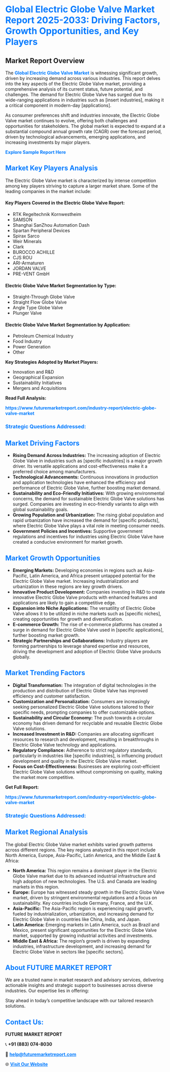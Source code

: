 <h1 style="color: #007BFF;">Global Electric Globe Valve Market Report 2025-2033: Driving Factors, Growth Opportunities, and Key Players</h1>

<section id="overview">
<h2>Market Report Overview</h2>
<p>The <a href="https://www.futuremarketreport.com/industry-report/electric-globe-valve-market" style="color: #007BFF; text-decoration: none;"><strong>Global Electric Globe Valve Market</strong></a> is witnessing significant growth, driven by increasing demand across various industries. This report delves into the key aspects of the Electric Globe Valve market, providing a comprehensive analysis of its current status, future potential, and challenges. The demand for Electric Globe Valve has surged due to its wide-ranging applications in industries such as [insert industries], making it a critical component in modern-day [applications].</p>
<p>As consumer preferences shift and industries innovate, the Electric Globe Valve market continues to evolve, offering both challenges and opportunities for stakeholders. The global market is expected to expand at a substantial compound annual growth rate (CAGR) over the forecast period, driven by technological advancements, emerging applications, and increasing investments by major players.</p>
</section>

<section id="overview">
<p><a href="https://www.futuremarketreport.com/request-sample/reportId=101744" style="color: #007BFF; text-decoration: none;"><strong>Explore Sample Report Here</strong></a></p>
</section>

<section id="key-players">
<h2 style="color: #007BFF;">Market Key Players Analysis</h2>
<p>The Electric Globe Valve market is characterized by intense competition among key players striving to capture a larger market share. Some of the leading companies in the market include:</p>
<h4>Key Players Covered in the Electric Globe Valve Report:</h4>
<ul><li>RTK Regeltechnik Kornwestheim</li><li>SAMSON</li><li>Shanghai SanZhou Automation Dash</li><li>Spartan Peripheral Devices</li><li>Spirax Sarco</li><li>Weir Minerals</li><li>Clark</li><li>BUROCCO ACHILLE</li><li>CJS ROU</li><li>ARI-Armaturen</li><li>JORDAN VALVE</li><li>PRE-VENT GmbH</li></ul>
<h4>Electric Globe Valve Market Segmentation by Type:</h4>
<ul><li>Straight-Through Globe Valve</li><li>Straight Flow Globe Valve</li><li>Angle Type Globe Valve</li><li>Plunger Valve</li></ul>

<h4>Electric Globe Valve Market Segmentation by Application:</h4>
<ul><li>Petroleum Chemical Industry</li><li>Food Industry</li><li>Power Generation</li><li>Other</li></ul>
<p><strong>Key Strategies Adopted by Market Players:</strong></p>
<ul>
<li>Innovation and R&D</li>
<li>Geographical Expansion</li>
<li>Sustainability Initiatives</li>
<li>Mergers and Acquisitions</li>
</ul>
</section>

<section>
<p><strong>Read Full Analysis: </strong></p><a href="https://www.futuremarketreport.com/industry-report/electric-globe-valve-market" style="color: #007BFF; text-decoration: none;"><strong>https://www.futuremarketreport.com/industry-report/electric-globe-valve-market</strong></a>
<h3 style="color: #007BFF;">Strategic Questions Addressed:</h3>
</section>

<section id="driving-factors">
<h2 style="color: #007BFF;">Market Driving Factors</h2>
<ul>
<li><strong>Rising Demand Across Industries:</strong> The increasing adoption of Electric Globe Valve in industries such as [specific industries] is a major growth driver. Its versatile applications and cost-effectiveness make it a preferred choice among manufacturers.</li>
<li><strong>Technological Advancements:</strong> Continuous innovations in production and application technologies have enhanced the efficiency and performance of Electric Globe Valve, further boosting market demand.</li>
<li><strong>Sustainability and Eco-Friendly Initiatives:</strong> With growing environmental concerns, the demand for sustainable Electric Globe Valve solutions has surged. Companies are investing in eco-friendly variants to align with global sustainability goals.</li>
<li><strong>Growing Population and Urbanization:</strong> The rising global population and rapid urbanization have increased the demand for [specific products], where Electric Globe Valve plays a vital role in meeting consumer needs.</li>
<li><strong>Government Policies and Incentives:</strong> Supportive government regulations and incentives for industries using Electric Globe Valve have created a conducive environment for market growth.</li>
</ul>
</section>

<section id="growth-opportunities">
<h2 style="color: #007BFF;">Market Growth Opportunities</h2>
<ul>
<li><strong>Emerging Markets:</strong> Developing economies in regions such as Asia-Pacific, Latin America, and Africa present untapped potential for the Electric Globe Valve market. Increasing industrialization and urbanization in these regions are key growth drivers.</li>
<li><strong>Innovative Product Development:</strong> Companies investing in R&D to create innovative Electric Globe Valve products with enhanced features and applications are likely to gain a competitive edge.</li>
<li><strong>Expansion into Niche Applications:</strong> The versatility of Electric Globe Valve allows it to be utilized in niche markets such as [specific niches], creating opportunities for growth and diversification.</li>
<li><strong>E-commerce Growth:</strong> The rise of e-commerce platforms has created a surge in demand for Electric Globe Valve used in [specific applications], further boosting market growth.</li>
<li><strong>Strategic Partnerships and Collaborations:</strong> Industry players are forming partnerships to leverage shared expertise and resources, driving the development and adoption of Electric Globe Valve products globally.</li>
</ul>
</section>

<section id="trending-factors">
<h2 style="color: #007BFF;">Market Trending Factors</h2>
<ul>
<li><strong>Digital Transformation:</strong> The integration of digital technologies in the production and distribution of Electric Globe Valve has improved efficiency and customer satisfaction.</li>
<li><strong>Customization and Personalization:</strong> Consumers are increasingly seeking personalized Electric Globe Valve solutions tailored to their specific needs, prompting companies to offer customizable options.</li>
<li><strong>Sustainability and Circular Economy:</strong> The push towards a circular economy has driven demand for recyclable and reusable Electric Globe Valve solutions.</li>
<li><strong>Increased Investment in R&D:</strong> Companies are allocating significant resources to research and development, resulting in breakthroughs in Electric Globe Valve technology and applications.</li>
<li><strong>Regulatory Compliance:</strong> Adherence to strict regulatory standards, particularly in industries like [specific industries], is influencing product development and quality in the Electric Globe Valve market.</li>
<li><strong>Focus on Cost-Effectiveness:</strong> Businesses are exploring cost-efficient Electric Globe Valve solutions without compromising on quality, making the market more competitive.</li>
</ul>
</section>

<section>
<p><strong>Get Full Report: </strong></p><a href="https://www.futuremarketreport.com/industry-report/electric-globe-valve-market" style="color: #007BFF; text-decoration: none;"><strong>https://www.futuremarketreport.com/industry-report/electric-globe-valve-market</strong></a>
<h3 style="color: #007BFF;">Strategic Questions Addressed:</h3>
</section>


<section id="regional-analysis">
<h2 style="color: #007BFF;">Market Regional Analysis</h2>
<p>The global Electric Globe Valve market exhibits varied growth patterns across different regions. The key regions analyzed in this report include North America, Europe, Asia-Pacific, Latin America, and the Middle East & Africa:</p>
<ul>
<li><strong>North America:</strong> This region remains a dominant player in the Electric Globe Valve market due to its advanced industrial infrastructure and high adoption of new technologies. The U.S. and Canada are leading markets in this region.</li>
<li><strong>Europe:</strong> Europe has witnessed steady growth in the Electric Globe Valve market, driven by stringent environmental regulations and a focus on sustainability. Key countries include Germany, France, and the U.K.</li>
<li><strong>Asia-Pacific:</strong> The Asia-Pacific region is experiencing rapid growth, fueled by industrialization, urbanization, and increasing demand for Electric Globe Valve in countries like China, India, and Japan.</li>
<li><strong>Latin America:</strong> Emerging markets in Latin America, such as Brazil and Mexico, present significant opportunities for the Electric Globe Valve market, supported by growing industrial activities and investments.</li>
<li><strong>Middle East & Africa:</strong> The region’s growth is driven by expanding industries, infrastructure development, and increasing demand for Electric Globe Valve in sectors like [specific sectors].</li>
</ul>
</section>

<footer>
<h2 style="color: #007BFF;">About FUTURE MARKET REPORT</h2>
<p>We are a trusted name in market research and advisory services, delivering actionable insights and strategic support to businesses across diverse industries. Our expertise lies in offering:</p>

<p>Stay ahead in today’s competitive landscape with our tailored research solutions.</p>

<h2 style="color: #007BFF;">Contact Us:</h2>
<p><strong>FUTURE MARKET REPORT</strong></p>
<p>📞 <strong>+91 (883) 074-8030</strong></p>
<p>📧 <strong><a href="mailto:help@futuremarketreport.com" style="color: #007BFF;">help@futuremarketreport.com</a></strong></p>
<p>🌐 <strong><a href="https://www.futuremarketreport.com/" style="color: #007BFF;">Visit Our Website</a></strong></p>
</footer>